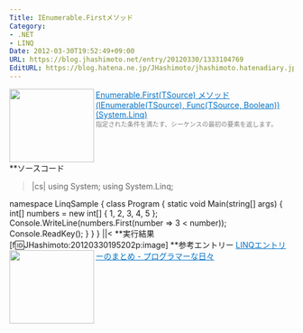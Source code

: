 ```yaml
---
Title: IEnumerable.Firstメソッド
Category:
- .NET
- LINQ
Date: 2012-03-30T19:52:49+09:00
URL: https://blog.jhashimoto.net/entry/20120330/1333104769
EditURL: https://blog.hatena.ne.jp/JHashimoto/jhashimoto.hatenadiary.jp/atom/entry/12921228815717256543
---
```


<a href="http://msdn.microsoft.com/ja-jp/library/bb535050.aspx" target="_blank"><img class="alignleft" align="left" border="0" src="http://capture.heartrails.com/150x130/shadow?http://msdn.microsoft.com/ja-jp/library/bb535050.aspx" alt="" width="150" height="130" /></a><a style="color:#0070C5;" href="http://msdn.microsoft.com/ja-jp/library/bb535050.aspx" target="_blank">Enumerable.First(TSource) メソッド (IEnumerable(TSource), Func(TSource, Boolean)) (System.Linq)</a><a href="http://b.hatena.ne.jp/entry/http://msdn.microsoft.com/ja-jp/library/bb535050.aspx" target="_blank"><img border="0" src="http://b.hatena.ne.jp/entry/image/http://msdn.microsoft.com/ja-jp/library/bb535050.aspx" alt="" /></a><br><span style="color: #808080;font-size: 80%;">指定された条件を満たす、シーケンスの最初の要素を返します。</span><br style="clear:both;" />
**ソースコード
>|cs|
using System;
using System.Linq;

namespace LinqSample {
    class Program {
        static void Main(string[] args) {
            int[] numbers = new int[] { 1, 2, 3, 4, 5 };
            Console.WriteLine(numbers.First(number => 3 < number));
            Console.ReadKey();
        }
    }
}
||<
**実行結果
[f:id:JHashimoto:20120330195202p:image]
**参考エントリー
<a href="http://d.hatena.ne.jp/JHashimoto/20120309/1331283458" target="_blank" rel="nofollow"><img class="alignleft" align="left" border="0" src="http://capture.heartrails.com/150x130/shadow?http://d.hatena.ne.jp/JHashimoto/20120309/1331283458" alt="" width="150" height="130" /></a><a style="color:#0070C5;" href="http://d.hatena.ne.jp/JHashimoto/20120309/1331283458" target="_blank" rel="nofollow">LINQエントリーのまとめ - プログラマーな日々</a><a href="http://b.hatena.ne.jp/entry/http://d.hatena.ne.jp/JHashimoto/20120309/1331283458" target="_blank"><img border="0" src="http://b.hatena.ne.jp/entry/image/http://d.hatena.ne.jp/JHashimoto/20120309/1331283458" alt="" /></a><br style="clear:both;" />
